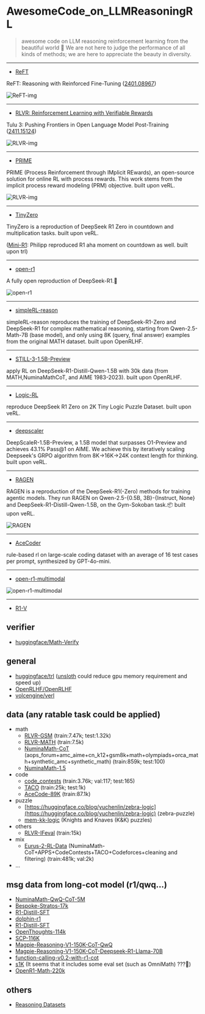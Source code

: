 # AwesomeCode_on_LLMReasoningRL
> awesome code on LLM reasoning reinforcement learning from the beautiful world 🤯 We are not here to judge the performance of all kinds of methods; we are here to appreciate the beauty in diversity.


---
- [ReFT](https://github.com/lqtrung1998/mwp_ReFT)

ReFT: Reasoning with Reinforced Fine-Tuning ([2401.08967](https://arxiv.org/abs/2401.08967))

![ReFT-img](imgs/REFT.png)


---
- [RLVR: Reinforcement Learning with Verifiable Rewards](https://github.com/allenai/open-instruct/blob/main/open_instruct/ppo_vllm_thread_ray_gtrl.py)

Tulu 3: Pushing Frontiers in Open Language Model Post-Training ([2411.15124](https://arxiv.org/abs/2411.15124))

![RLVR-img](imgs/RLVR.png)


---
- [PRIME](https://github.com/PRIME-RL/PRIME)

PRIME (Process Reinforcement through IMplicit REwards), an open-source solution for online RL with process rewards. This work stems from the implicit process reward modeling (PRM) objective.
built upon veRL.

![RLVR-img](imgs/PRIME.png)


---
- [TinyZero](https://github.com/Jiayi-Pan/TinyZero)

TinyZero is a reproduction of DeepSeek R1 Zero in countdown and multiplication tasks.
built upon veRL.

([Mini-R1](https://www.philschmid.de/mini-deepseek-r1#4-distributed-training-example-for-grpo-using-deepspeed-and-vllm): Philipp reproduced R1 aha moment on countdown as well. built upon trl)


---
- [open-r1](https://github.com/huggingface/open-r1)

A fully open reproduction of DeepSeek-R1.🤗

![open-r1](imgs/open-r1.png)


---
- [simpleRL-reason](https://github.com/hkust-nlp/simpleRL-reason)

simpleRL-reason reproduces the training of DeepSeek-R1-Zero and DeepSeek-R1 for complex mathematical reasoning, starting from Qwen-2.5-Math-7B (base model), and only using 8K (query, final answer) examples from the original MATH dataset.
built upon OpenRLHF.


---
- [STILL-3-1.5B-Preview](https://github.com/RUCAIBox/Slow_Thinking_with_LLMs/tree/main/OpenRLHF-STILL)

apply RL on DeepSeek-R1-Distill-Qwen-1.5B with 30k data (from MATH,NuminaMathCoT, and AIME 1983-2023).
built upon OpenRLHF.


---
- [Logic-RL](https://github.com/Unakar/Logic-RL)

reproduce DeepSeek R1 Zero on 2K Tiny Logic Puzzle Dataset.
built upon veRL.


---
- [deepscaler](https://github.com/agentica-project/deepscaler)

DeepScaleR-1.5B-Preview, a 1.5B model that surpasses O1-Preview and achieves 43.1% Pass@1 on AIME. We achieve this by iteratively scaling Deepseek's GRPO algorithm from 8K→16K->24K context length for thinking.
built upon veRL.


---
- [RAGEN](https://github.com/ZihanWang314/ragen)

RAGEN is a reproduction of the DeepSeek-R1(-Zero) methods for training agentic models. They run RAGEN on Qwen-2.5-{0.5B, 3B}-{Instruct, None} and DeepSeek-R1-Distill-Qwen-1.5B, on the Gym-Sokoban task.📦
built upon veRL.

![RAGEN](imgs/RAGEN.png)


---
- [AceCoder](https://github.com/TIGER-AI-Lab/AceCoder)

rule-based rl on large-scale coding dataset with an average of 16 test cases per prompt, synthesized by GPT-4o-mini.


---
- [open-r1-multimodal](https://github.com/EvolvingLMMs-Lab/open-r1-multimodal)

![open-r1-multimodal](imgs/open-r1-multimodal.png)


---
- [R1-V](https://github.com/Deep-Agent/R1-V)


## verifier
- [huggingface/Math-Verify](https://github.com/huggingface/Math-Verify)


## general
- [huggingface/trl](https://github.com/huggingface/trl)  ([unsloth](https://docs.unsloth.ai/basics/reasoning-grpo-rl-ppo) could reduce gpu memory requirement and speed up)
- [OpenRLHF/OpenRLHF](https://github.com/OpenRLHF/OpenRLHF)
- [volcengine/verl](https://github.com/volcengine/verl)


## data (any ratable task could be applied)
- math
  - [RLVR-GSM](https://huggingface.co/datasets/allenai/RLVR-GSM) (train:7.47k; test:1.32k)
  - [RLVR-MATH](https://huggingface.co/datasets/allenai/RLVR-MATH) (train:7.5k)
  - [NuminaMath-CoT](https://huggingface.co/datasets/AI-MO/NuminaMath-CoT) (aops_forum+amc_aime+cn_k12+gsm8k+math+olympiads+orca_math+synthetic_amc+synthetic_math) (train:859k; test:100)
  - [NuminaMath-1.5](https://huggingface.co/datasets/AI-MO/NuminaMath-1.5)
- code
  - [code_contests](https://huggingface.co/datasets/deepmind/code_contests) (train:3.76k; val:117; test:165)
  - [TACO](https://huggingface.co/datasets/BAAI/TACO) (train:25k; test:1k)
  - [AceCode-89K](https://huggingface.co/datasets/TIGER-Lab/AceCode-89K) (train:87.1k)
- puzzle
  - [https://huggingface.co/blog/yuchenlin/zebra-logic](https://huggingface.co/blog/yuchenlin/zebra-logic) (zebra-puzzle)
  - [mem-kk-logic](https://github.com/AlphaPav/mem-kk-logic/) (Knights and Knaves (K&K) puzzles)
- others
  - [RLVR-IFeval](https://huggingface.co/datasets/allenai/RLVR-IFeval) (train:15k)
- mix
  - [Eurus-2-RL-Data](https://huggingface.co/datasets/PRIME-RL/Eurus-2-RL-Data) (NuminaMath-CoT+APPS+CodeContests+TACO+Codeforces+cleaning and filtering) (train:481k; val:2k)
- ...


## msg data from long-cot model (r1/qwq...)
- [NuminaMath-QwQ-CoT-5M](https://huggingface.co/datasets/PrimeIntellect/NuminaMath-QwQ-CoT-5M)
- [Bespoke-Stratos-17k](https://huggingface.co/datasets/bespokelabs/Bespoke-Stratos-17k)
- [R1-Distill-SFT](https://huggingface.co/datasets/ServiceNow-AI/R1-Distill-SFT)
- [dolphin-r1](https://huggingface.co/datasets/cognitivecomputations/dolphin-r1)
- [R1-Distill-SFT](https://huggingface.co/datasets/ServiceNow-AI/R1-Distill-SFT)
- [OpenThoughts-114k](https://huggingface.co/datasets/open-thoughts/OpenThoughts-114k)
- [SCP-116K](https://huggingface.co/datasets/EricLu/SCP-116K)
- [Magpie-Reasoning-V1-150K-CoT-QwQ](https://huggingface.co/datasets/Magpie-Align/Magpie-Reasoning-V1-150K-CoT-QwQ)
- [Magpie-Reasoning-V1-150K-CoT-Deepseek-R1-Llama-70B](https://huggingface.co/datasets/Magpie-Align/Magpie-Reasoning-V1-150K-CoT-Deepseek-R1-Llama-70B)
- [function-calling-v0.2-with-r1-cot](https://huggingface.co/datasets/AymanTarig/function-calling-v0.2-with-r1-cot)
- [s1K](https://huggingface.co/datasets/simplescaling/s1K)   (It seems that it includes some eval set (such as OmniMath) ???🤯)
- [OpenR1-Math-220k](https://huggingface.co/datasets/open-r1/OpenR1-Math-220k)


## others
- [Reasoning Datasets](https://huggingface.co/collections/philschmid/reasoning-datasets-679f57ff20e5b46b4ef4d3dd)

